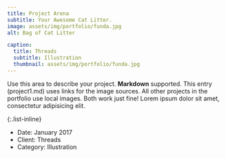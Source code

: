 ```yaml
---
title: Project Arena
subtitle: Your Awesome Cat Litter.
image: assets/img/portfolio/funda.jpg
alt: Bag of Cat Litter

caption:
  title: Threads
  subtitle: Illustration
  thumbnail: assets/img/portfolio/funda.jpg
---
```


Use this area to describe your project. **Markdown** supported. This entry (project1.md) uses links for the image sources. All other projects in the portfolio use local images. Both work just fine! Lorem ipsum dolor sit amet, consectetur adipisicing elit.

{:.list-inline}

- Date: January 2017
- Client: Threads
- Category: Illustration
